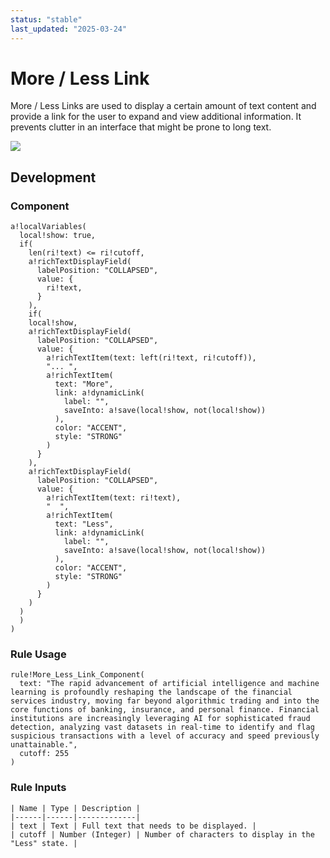 ```yaml
---
status: "stable"
last_updated: "2025-03-24"
---
```


# More / Less Link

More / Less Links are used to display a certain amount of text content and provide a link for the user to expand and view additional information. It prevents clutter in an interface that might be prone to long text.

![](https://github.com/user-attachments/assets/ff935aef-7cbf-437a-986a-9128d892fd17)

## Development

### Component

```
a!localVariables(
  local!show: true,
  if(
    len(ri!text) <= ri!cutoff,
    a!richTextDisplayField(
      labelPosition: "COLLAPSED",
      value: {
        ri!text,
      }
    ),
    if(
    local!show,
    a!richTextDisplayField(
      labelPosition: "COLLAPSED",
      value: {
        a!richTextItem(text: left(ri!text, ri!cutoff)),
        "... ",
        a!richTextItem(
          text: "More",
          link: a!dynamicLink(
            label: "",
            saveInto: a!save(local!show, not(local!show))
          ),
          color: "ACCENT",
          style: "STRONG"
        )
      }
    ),
    a!richTextDisplayField(
      labelPosition: "COLLAPSED",
      value: {
        a!richTextItem(text: ri!text),
        "  ",
        a!richTextItem(
          text: "Less",
          link: a!dynamicLink(
            label: "",
            saveInto: a!save(local!show, not(local!show))
          ),
          color: "ACCENT",
          style: "STRONG"
        )
      }
    )
  )
  )
)
```

### Rule Usage

```
rule!More_Less_Link_Component(
  text: "The rapid advancement of artificial intelligence and machine learning is profoundly reshaping the landscape of the financial services industry, moving far beyond algorithmic trading and into the core functions of banking, insurance, and personal finance. Financial institutions are increasingly leveraging AI for sophisticated fraud detection, analyzing vast datasets in real-time to identify and flag suspicious transactions with a level of accuracy and speed previously unattainable.",
  cutoff: 255
)
```

### Rule Inputs

```
| Name | Type | Description |
|------|------|-------------|
| text | Text | Full text that needs to be displayed. |
| cutoff | Number (Integer) | Number of characters to display in the "Less" state. |
```

